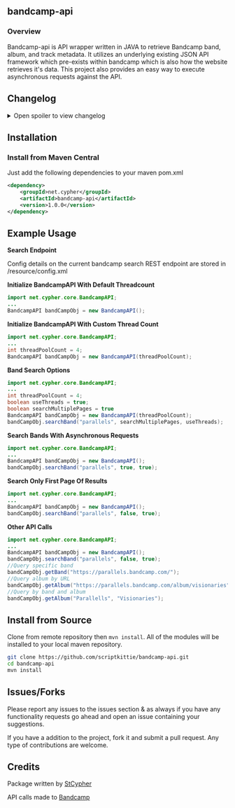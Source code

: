 ## bandcamp-api


### Overview

Bandcamp-api is API wrapper written in JAVA to retrieve Bandcamp band, album, and track metadata. It utilizes an underlying existing JSON API framework which pre-exists within bandcamp which is also how the website retrieves it's data. This project also provides an easy way to execute asynchronous requests against the API.

## Changelog

<details> 
  <summary>Open spoiler to view changelog </summary>
  
### 1.0.0
- Initial release.
</details>


## Installation
### Install from Maven Central

Just add the following dependencies to your maven pom.xml

```xml
<dependency>
    <groupId>net.cypher</groupId>
    <artifactId>bandcamp-api</artifactId>
    <version>1.0.0</version>
</dependency>
```
## Example Usage

**Search Endpoint**

Config details on the current bandcamp search REST endpoint are stored in /resource/config.xml

**Initialize BandcampAPI With Default Threadcount**

```java
import net.cypher.core.BandcampAPI;
...
BandcampAPI bandCampObj = new BandcampAPI();
```
**Initialize BandcampAPI With Custom Thread Count**

```java
import net.cypher.core.BandcampAPI;
...
int threadPoolCount = 4;
BandcampAPI bandCampObj = new BandcampAPI(threadPoolCount);
```
**Band Search Options**

```java
import net.cypher.core.BandcampAPI;
...
int threadPoolCount = 4;
boolean useThreads = true;
boolean searchMultiplePages = true
BandcampAPI bandCampObj = new BandcampAPI(threadPoolCount);
bandCampObj.searchBand("parallels", searchMultiplePages, useThreads);
```

**Search Bands With Asynchronous Requests**

```java
import net.cypher.core.BandcampAPI;
...
BandcampAPI bandCampObj = new BandcampAPI();
bandCampObj.searchBand("parallels", true, true);
```

**Search Only First Page Of Results**

```java
import net.cypher.core.BandcampAPI;
...
BandcampAPI bandCampObj = new BandcampAPI();
bandCampObj.searchBand("parallels", false, true);
```

**Other API Calls**

```java
import net.cypher.core.BandcampAPI;
...
BandcampAPI bandCampObj = new BandcampAPI();
bandCampObj.searchBand("parallels", false, true);
//Query specific band
bandCampObj.getBand("https://parallels.bandcamp.com/");
//Query album by URL
bandCampObj.getAlbum("https://parallels.bandcamp.com/album/visionaries");
//Query by band and album
bandCampObj.getAlbum("Parallells", "Visionaries");
```

## Install from Source

Clone from remote repository then `mvn install`. All of the modules will be installed to your local maven repository.

~~~bash
git clone https://github.com/scriptkittie/bandcamp-api.git
cd bandcamp-api
mvn install
~~~

## Issues/Forks
Please report any issues to the issues section & as always if you have any functionality requests go ahead and open an issue containing your suggestions.

If you have a addition to the project, fork it and submit a pull request. Any type of contributions are welcome.

## Credits
Package written by [StCypher](https://twitter.com/yo_scriptkittie/with_replies)


API calls made to [Bandcamp](https://bandcamp.com/)

